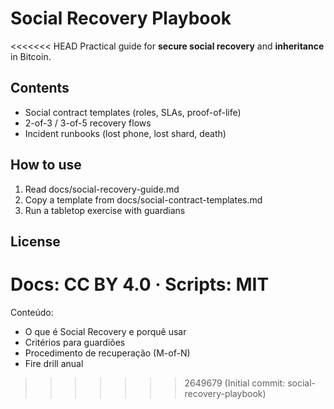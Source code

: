 ﻿# Social Recovery Playbook
<<<<<<< HEAD
Practical guide for **secure social recovery** and **inheritance** in Bitcoin.

## Contents
- Social contract templates (roles, SLAs, proof-of-life)
- 2-of-3 / 3-of-5 recovery flows
- Incident runbooks (lost phone, lost shard, death)

## How to use
1. Read docs/social-recovery-guide.md
2. Copy a template from docs/social-contract-templates.md
3. Run a tabletop exercise with guardians

## License
Docs: CC BY 4.0 · Scripts: MIT
=======

Conteúdo:
- O que é Social Recovery e porquê usar
- Critérios para guardiões
- Procedimento de recuperação (M-of-N)
- Fire drill anual

>>>>>>> 2649679 (Initial commit: social-recovery-playbook)
